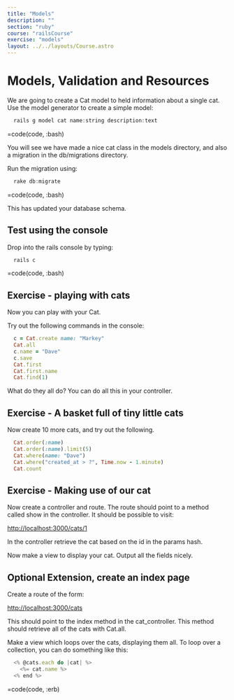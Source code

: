 ```yaml
---
title: "Models"
description: ""
section: "ruby"
course: "railsCourse"
exercise: "models"
layout: ../../layouts/Course.astro
---
```


# Models, Validation and Resources

We are going to create a Cat model to held information about a single cat. Use the model generator to create a simple model:

```js
  rails g model cat name:string description:text
```

=code(code, :bash)

You will see we have made a nice cat class in the models directory, and also a migration in the db/migrations directory.

Run the migration using:

```js
  rake db:migrate
```

=code(code, :bash)

This has updated your database schema.

## Test using the console

Drop into the rails console by typing:

```js
  rails c
```

=code(code, :bash)

## Exercise - playing with cats

Now you can play with your Cat.

Try out the following commands in the console:

```ruby
  c = Cat.create name: "Markey"
  Cat.all
  c.name = "Dave"
  c.save
  Cat.first
  Cat.first.name
  Cat.find(1)
```

What do they all do? You can do all this in your controller.

## Exercise - A basket full of tiny little cats

Now create 10 more cats, and try out the following.

```ruby
  Cat.order(:name)
  Cat.order(:name).limit(5)
  Cat.where(name: "Dave")
  Cat.where("created_at > ?", Time.now - 1.minute)
  Cat.count
```

## Exercise - Making use of our cat

Now create a controller and route. The route should point to a method called show in the controller. It should be possible to visit:

<http://localhost:3000/cats/1>

In the controller retrieve the cat based on the id in the params hash.

Now make a view to display your cat. Output all the fields nicely.

## Optional Extension, create an index page

Create a route of the form:

<http://localhost:3000/cats>

This should point to the index method in the cat_controller. This method should retrieve all of the cats with Cat.all.

Make a view which loops over the cats, displaying them all. To loop over a collection, you can do something like this:

```js
  <% @cats.each do |cat| %>
    <%= cat.name %>
  <% end %>
```

=code(code, :erb)
